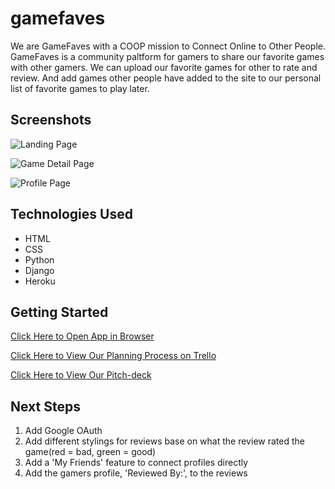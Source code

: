 # gamefaves

We are GameFaves with a COOP mission to Connect Online to Other People. GameFaves is a community paltform for gamers to share our favorite games with other gamers. We can upload our favorite games for other to rate and review. And add games other people have added to the site to our personal list of favorite games to play later.

## Screenshots

![Landing Page](https://i.imgur.com/9Xa1qZZ.png)

![Game Detail Page](https://i.imgur.com/AkIN6Oo.png)

![Profile Page](https://i.imgur.com/KB48WGo.png)

## Technologies Used

- HTML
- CSS
- Python
- Django
- Heroku

## Getting Started

[Click Here to Open App in Browser](https://gamefavesapp.herokuapp.com)

[Click Here to View Our Planning Process on Trello](https://trello.com/b/TrZ53phr/gamefaves)

[Click Here to View Our Pitch-deck](https://docs.google.com/presentation/d/1ZIr5qgjbDyj1zJ763lu9SzhrjBCz8MYjKU4-1tJZxv0/edit?usp=sharing)

## Next Steps

1. Add Google OAuth
2. Add different stylings for reviews base on what the review rated the game(red = bad, green = good)
3. Add a 'My Friends' feature to connect profiles directly
4. Add the gamers profile, 'Reviewed By:', to the reviews